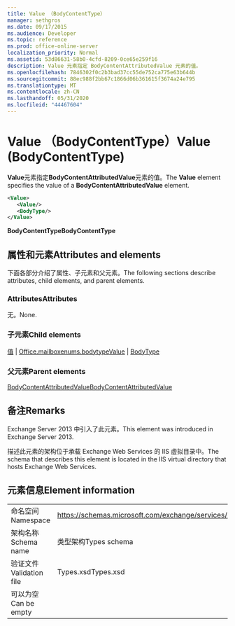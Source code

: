 ```yaml
---
title: Value （BodyContentType）
manager: sethgros
ms.date: 09/17/2015
ms.audience: Developer
ms.topic: reference
ms.prod: office-online-server
localization_priority: Normal
ms.assetid: 53d86631-58b0-4cfd-8209-0ce65e259f16
description: Value 元素指定 BodyContentAttributedValue 元素的值。
ms.openlocfilehash: 7846302f0c2b3bad37cc55de752ca775e63b644b
ms.sourcegitcommit: 88ec988f2bb67c1866d06b361615f3674a24e795
ms.translationtype: MT
ms.contentlocale: zh-CN
ms.lasthandoff: 05/31/2020
ms.locfileid: "44467604"
---
```

# <a name="value-bodycontenttype"></a><span data-ttu-id="d7213-103">Value （BodyContentType）</span><span class="sxs-lookup"><span data-stu-id="d7213-103">Value (BodyContentType)</span></span>

<span data-ttu-id="d7213-104">**Value**元素指定**BodyContentAttributedValue**元素的值。</span><span class="sxs-lookup"><span data-stu-id="d7213-104">The **Value** element specifies the value of a **BodyContentAttributedValue** element.</span></span> 
  
```XML
<Value>
   <Value/>
   <BodyType/>
</Value>
```

<span data-ttu-id="d7213-105">**BodyContentType**</span><span class="sxs-lookup"><span data-stu-id="d7213-105">**BodyContentType**</span></span>

## <a name="attributes-and-elements"></a><span data-ttu-id="d7213-106">属性和元素</span><span class="sxs-lookup"><span data-stu-id="d7213-106">Attributes and elements</span></span>

<span data-ttu-id="d7213-107">下面各部分介绍了属性、子元素和父元素。</span><span class="sxs-lookup"><span data-stu-id="d7213-107">The following sections describe attributes, child elements, and parent elements.</span></span>
  
### <a name="attributes"></a><span data-ttu-id="d7213-108">Attributes</span><span class="sxs-lookup"><span data-stu-id="d7213-108">Attributes</span></span>

<span data-ttu-id="d7213-109">无。</span><span class="sxs-lookup"><span data-stu-id="d7213-109">None.</span></span>
  
### <a name="child-elements"></a><span data-ttu-id="d7213-110">子元素</span><span class="sxs-lookup"><span data-stu-id="d7213-110">Child elements</span></span>

<span data-ttu-id="d7213-111">[值](value.md)  | [Office.mailboxenums.bodytype](bodytype.md)</span><span class="sxs-lookup"><span data-stu-id="d7213-111">[Value](value.md) | [BodyType](bodytype.md)</span></span>
  
### <a name="parent-elements"></a><span data-ttu-id="d7213-112">父元素</span><span class="sxs-lookup"><span data-stu-id="d7213-112">Parent elements</span></span>

[<span data-ttu-id="d7213-113">BodyContentAttributedValue</span><span class="sxs-lookup"><span data-stu-id="d7213-113">BodyContentAttributedValue</span></span>](bodycontentattributedvalue.md)
  
## <a name="remarks"></a><span data-ttu-id="d7213-114">备注</span><span class="sxs-lookup"><span data-stu-id="d7213-114">Remarks</span></span>

<span data-ttu-id="d7213-115">Exchange Server 2013 中引入了此元素。</span><span class="sxs-lookup"><span data-stu-id="d7213-115">This element was introduced in Exchange Server 2013.</span></span>
  
<span data-ttu-id="d7213-116">描述此元素的架构位于承载 Exchange Web Services 的 IIS 虚拟目录中。</span><span class="sxs-lookup"><span data-stu-id="d7213-116">The schema that describes this element is located in the IIS virtual directory that hosts Exchange Web Services.</span></span>
  
## <a name="element-information"></a><span data-ttu-id="d7213-117">元素信息</span><span class="sxs-lookup"><span data-stu-id="d7213-117">Element information</span></span>

|||
|:-----|:-----|
|<span data-ttu-id="d7213-118">命名空间</span><span class="sxs-lookup"><span data-stu-id="d7213-118">Namespace</span></span>  <br/> |https://schemas.microsoft.com/exchange/services/2006/types  <br/> |
|<span data-ttu-id="d7213-119">架构名称</span><span class="sxs-lookup"><span data-stu-id="d7213-119">Schema name</span></span>  <br/> |<span data-ttu-id="d7213-120">类型架构</span><span class="sxs-lookup"><span data-stu-id="d7213-120">Types schema</span></span>  <br/> |
|<span data-ttu-id="d7213-121">验证文件</span><span class="sxs-lookup"><span data-stu-id="d7213-121">Validation file</span></span>  <br/> |<span data-ttu-id="d7213-122">Types.xsd</span><span class="sxs-lookup"><span data-stu-id="d7213-122">Types.xsd</span></span>  <br/> |
|<span data-ttu-id="d7213-123">可以为空</span><span class="sxs-lookup"><span data-stu-id="d7213-123">Can be empty</span></span>  <br/> ||
   

